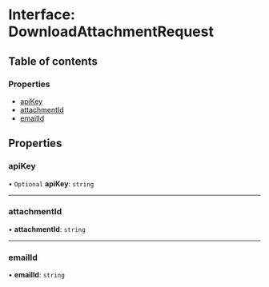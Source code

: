 # Interface: DownloadAttachmentRequest

## Table of contents

### Properties

- [apiKey](DownloadAttachmentRequest.md#apikey)
- [attachmentId](DownloadAttachmentRequest.md#attachmentid)
- [emailId](DownloadAttachmentRequest.md#emailid)

## Properties

### <a id="apikey" name="apikey"></a> apiKey

• `Optional` **apiKey**: `string`

___

### <a id="attachmentid" name="attachmentid"></a> attachmentId

• **attachmentId**: `string`

___

### <a id="emailid" name="emailid"></a> emailId

• **emailId**: `string`
